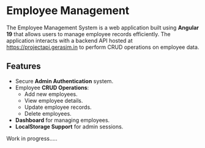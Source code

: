 # Employee Management 

The Employee Management System is a web application built using **Angular 19** that allows users to manage employee records efficiently. The application interacts with a backend API hosted at https://projectapi.gerasim.in to perform CRUD operations on employee data.

## Features
- Secure **Admin Authentication** system.
- Employee **CRUD Operations**:
  - Add new employees.
  - View employee details.
  - Update employee records.
  - Delete employees.
- **Dashboard** for managing employees.
- **LocalStorage Support** for admin sessions.

Work in progress.....





